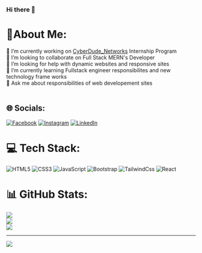 ### Hi there 👋

# 🙂About Me:

🔭 I’m currently working on [CyberDude_Networks](https://cyberdude-internship-tracker.vercel.app/profiles) Internship Program<br>👯 I’m looking to collaborate on Full Stack MERN's Developer<br>🤝 I’m looking for help with dynamic websites and responsive sites<br>🌱 I’m currently learning Fullstack engineer responsibilites and new technology frame works<br>💬 Ask me about responsibilities of web developement sites<br><br>

## 🌐 Socials:

[![Facebook](https://img.shields.io/badge/Facebook-%231877F2.svg?logo=Facebook&logoColor=white)](https://facebook.com/https://www.facebook.com/riess.kutti.9?mibextid=ZbWKwL) [![Instagram](https://img.shields.io/badge/Instagram-%23E4405F.svg?logo=Instagram&logoColor=white)](https://instagram.com/vj._.sabari._.2oo2/) [![LinkedIn](https://img.shields.io/badge/LinkedIn-%230077B5.svg?logo=linkedin&logoColor=white)](https://linkedin.com/in/esakki-m/)

# 💻 Tech Stack:

![HTML5](https://img.shields.io/badge/html5-%23E34F26.svg?style=for-the-badge&logo=html5&logoColor=white)
![CSS3](https://img.shields.io/badge/css3-%231572B6.svg?style=for-the-badge&logo=css3&logoColor=white)
![JavaScript](https://img.shields.io/badge/javascript-%23323330.svg?style=for-the-badge&logo=javascript&logoColor=%23F7DF1E)
![Bootstrap](https://img.shields.io/badge/bootstrap-%23563D7C.svg?style=for-the-badge&logo=bootstrap&logoColor=white)
![TailwindCss](https://img.shields.io/badge/tailwindcss-%23323330.svg?style=for-the-badge&logo=tailwindcss&logoColor=skyBlue)
![React](https://img.shields.io/badge/react-%23323330.svg?style=for-the-badge&logo=react&logoColor=skyBlue)

# 📊 GitHub Stats:

![](https://github-readme-stats.vercel.app/api?username=esakki2104prsnl&theme=radical&hide_border=true&include_all_commits=true&count_private=true)<br/>
![](https://github-readme-streak-stats.herokuapp.com/?user=esakki2104prsnl&theme=radical&hide_border=true)<br/>
![](https://github-readme-stats.vercel.app/api/top-langs/?username=esakki2104prsnl&theme=radical&hide_border=true&include_all_commits=true&count_private=true&layout=compact)

---

[![](https://visitcount.itsvg.in/api?id=esakki2104prsnl&label=Profile%20Views&icon=2&pretty=false)](https://visitcount.itsvg.in)

<!-- Proudly created with GPRM ( https://gprm.itsvg.in ) -->

<!--
**esakki2104prsnl/esakki2104prsnl** is a ✨ _special_ ✨ repository because its `README.md` (this file) appears on your GitHub profile.

Here are some ideas to get you started:

- 🔭 I’m currently working on ...
- 🌱 I’m currently learning ...
- 👯 I’m looking to collaborate on ...
- 🤔 I’m looking for help with ...
- 💬 Ask me about ...
- 📫 How to reach me: ...
- 😄 Pronouns: ...
- ⚡ Fun fact: ...
-->
